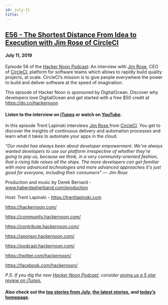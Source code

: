 ```yaml
---
id: july-11
title: ' '
---
```


<h2><a href="https://podcast.hackernoon.com/e/e55-jim-rose/">E56 - The Shortest Distance From Idea to Execution with Jim Rose of CircleCI</a></h2>
<h4>July 11, 2019</h4>

<p>Episode 56 of the <a href="https://podcast.hackernoon.com/">Hacker Noon Podcast</a>: An interview with <a href="https://twitter.com/jimdotrose">Jim Rose</a>, CEO of <a href="https://circleci.com/">CircleCI</a>, platform for software teams which allows to rapidly build quality projects, at scale. CircleCI’s mission is to give people everywhere the power to build and deliver software at the speed of imagination.</p>


<p>
This episode of Hacker Noon is sponsored by DigitalOcean. Discover why developers love DigitalOcean and get started with a free $50 credit at <a href="https://do.co/hackernoon">https://do.co/hackernoon</a>
<h4><strong>Listen to the interview on <a href="https://podcasts.apple.com/us/podcast/e56-shortest-distance-from-idea-to-execution-jim-rose/id1436233955?i=1000444246805">iTunes</a> or watch on <a href="https://youtu.be/PJ9S_-gu2Uo">YouTube</a>.</strong></h4>
</p>

<p>
In this episode Trent Lapinski interviews <a href="https://twitter.com/jimdotrose">Jim Rose </a> from <a href="https://circleci.com/">CircleCI</a>.  You get to discover the insights of continuous delivery and automation processes and learn what it takes to automate your apps in the cloud. 
</p>
<em>“Our model has always been about developer empowerment. We've always wanted developers to use our platform irrespective of whether they're going to pay us, because we think, in a very community-oriented fashion, that a rising tide raises all the ships. The more developers can get familiar with more advanced technologies and more advanced approaches it's just good for everyone, including their consumers” —<strong> </strong> Jim Rose</em>
<p>
Production and music by Derek Bernard - <a href="http://www.haberdasherband.com/production">www.haberdasherband.com/production</a>
</p>
<p>
Host: Trent Lapinski - <a href="https://trentlapinski.com/">https://trentlapinski.com</a>
</p>
 
<p>
<a href="https://hackernoon.com/">https://hackernoon.com/</a> 
</p>
<a href="https://community.hackernoon.com/">https://community.hackernoon.com/</a> 
<p>
<a href="https://contribute.hackernoon.com/">https://contribute.hackernoon.com/</a>  
</p>
<a href="https://sponsor.hackernoon.com/">https://sponsor.hackernoon.com/</a> 
<p>
<a href="https://podcast.hackernoon.com/">https://podcast.hackernoon.com/</a>  
</p>
<a href="https://twitter.com/hackernoon/">https://twitter.com/hackernoon/</a> 
<p>
<a href="https://facebook.com/hackernoon/">https://facebook.com/hackernoon/</a>
</p>
 
<em>P.S. If you dig the new <a href="https://podcast.hackernoon.com/">Hacker Noon Podcast</a>, consider <a href="https://itunes.apple.com/us/podcast/the-hacker-noon-podcast/id1436233955?mt=2">giving us a 5 star review on iTunes.</a></em>
<h4>Also check out the <a href="https://hackernoon.com/archive/2019/07">top stories from July</a>,<strong> </strong><a href="https://hackernoon.com/latest-tech-stories/home">the latest stories</a>, and <a href="http://hackernoon.com/">today’s homepage</a>.</h4>